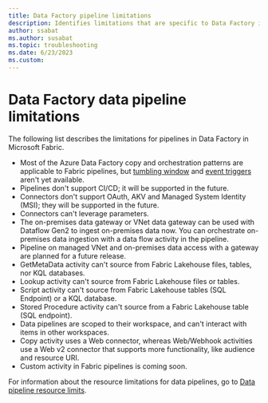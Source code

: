 ```yaml
---
title: Data Factory pipeline limitations
description: Identifies limitations that are specific to Data Factory in Microsoft Fabric pipeline features. 
author: ssabat
ms.author: susabat
ms.topic: troubleshooting    
ms.date: 6/23/2023
ms.custom:  
---
```


# Data Factory data pipeline limitations

The following list describes the limitations for pipelines in Data Factory in Microsoft Fabric.

- Most of the Azure Data Factory copy and orchestration patterns are applicable to Fabric pipelines, but [tumbling window](/azure/data-factory/how-to-create-tumbling-window-trigger) and [event triggers](/azure/data-factory/how-to-create-custom-event-trigger) aren't yet available.
- Pipelines don't support CI/CD; it will be supported in the future.
- Connectors don't support OAuth, AKV and Managed System Identity (MSI); they will be supported in the future.
- Connectors can't leverage parameters.
- The on-premises data gateway or VNet data gateway can be used with Dataflow Gen2 to ingest on-premises data now. You can orchestrate on-premises data ingestion with a data flow activity in the pipeline.
- Pipeline on managed VNet and on-premises data access with a gateway are planned for a future release.
- GetMetaData activity can't source from Fabric Lakehouse files, tables, nor KQL databases.
- Lookup activity can't source from Fabric Lakehouse files or tables.
- Script activity can't source from Fabric Lakehouse tables (SQL Endpoint) or a KQL database.
- Stored Procedure activity can't source from a Fabric Lakehouse table (SQL endpoint).
- Data pipelines are scoped to their workspace, and can't interact with items in other workspaces.  
- Copy activity uses a Web connector, whereas Web/Webhook activities use a Web v2 connector that supports more functionality, like audience and resource URI.
- Custom activity in Fabric pipelines is coming soon.

For information about the resource limitations for data pipelines, go to [Data pipeline resource limits](pipeline-resource-limits.md).
